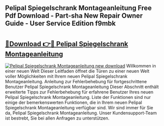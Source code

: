 ## Pelipal Spiegelschrank Montageanleitung Free Pdf Download - Part-sha New Repair Owner Guide - User Service Edition f9mbk

# <h2><a href="http://df8z7g.blite.top/?on=Pelipal+Spiegelschrank+Montageanleitung">🔗Download 👉🔴 Pelipal Spiegelschrank Montageanleitung</a></h2>

[![Pelipal Spiegelschrank Montageanleitung new download](https://i.imgur.com/lujVjoI.png)](http://df8z7g.blite.top/?on=Pelipal+Spiegelschrank+Montageanleitung)
Willkommen in einer neuen Welt Dieser Leitfaden öffnet die Türen zu einer neuen Welt voller Möglichkeiten mit Ihrem neuen Pelipal Spiegelschrank Montageanleitung. Anleitung zur Fehlerbehebung für fortgeschrittene Benutzer Pelipal Spiegelschrank Montageanleitung Dieser Abschnitt enthält erweiterte Tipps zur Fehlerbehebung für erfahrene Benutzer Ihres neuen Pelipal Spiegelschrank Montageanleitung. Liste der Funktionen sind nur einige der bemerkenswerten Funktionen, die in Ihrem neuen Pelipal Spiegelschrank Montageanleitung verfügbar sind. Wir sind immer für Sie da, Pelipal Spiegelschrank Montageanleitung. Unser Kundensupport-Team ist bestrebt, Sie bei allen Anfragen zu unterstützen.
